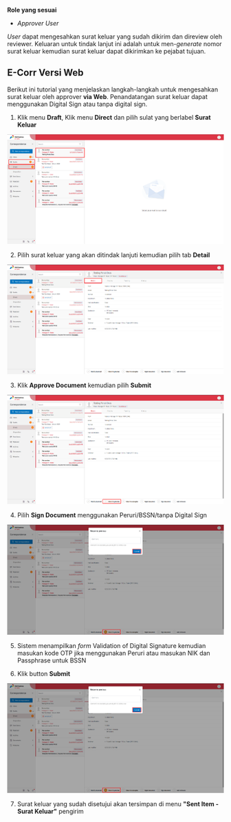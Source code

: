 **Role yang sesuai**

- *Approver User*

*User* dapat mengesahkan surat keluar yang sudah dikirim dan direview oleh reviewer. Keluaran untuk tindak lanjut ini adalah untuk men-*generate* nomor surat keluar kemudian surat keluar dapat dikirimkan ke pejabat tujuan. 

## **E-Corr Versi Web**

Berikut ini tutorial yang menjelaskan langkah-langkah untuk mengesahkan surat keluar oleh approver **via Web**. Penandatangan surat keluar dapat menggunakan Digital Sign atau tanpa digital sign.


1. Klik menu **Draft**, Klik menu **Direct** dan pilih sulat yang berlabel **Surat Keluar**

![gambar](SuratKeluar/SK_Web/SK35.png)

2. Pilih surat keluar yang akan ditindak lanjuti kemudian pilih tab **Detail**

![gambar](SuratKeluar/SK_Web/SK32.png)

3. Klik **Approve Document** kemudian pilih **Submit**

![gambar](SuratKeluar/SK_Web/SK33.png)

4. Pilih **Sign Document** menggunakan Peruri/BSSN/tanpa Digital Sign

![gambar](SuratKeluar/SK_Web/SK34.png)

5. Sistem menampilkan *form* Validation of Digital Signature kemudian masukan kode OTP jika menggunakan Peruri atau masukan NIK dan Passphrase untuk BSSN

6. Klik button **Submit**
 
![gambar](SuratKeluar/SK_Web/SK34.png)

7. Surat keluar yang sudah disetujui akan tersimpan di menu **"Sent Item - Surat Keluar"** pengirim


